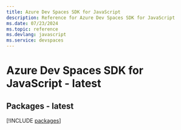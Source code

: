 ```yaml
---
title: Azure Dev Spaces SDK for JavaScript
description: Reference for Azure Dev Spaces SDK for JavaScript
ms.date: 07/23/2024
ms.topic: reference
ms.devlang: javascript
ms.service: devspaces
---
```

# Azure Dev Spaces SDK for JavaScript - latest
## Packages - latest
[!INCLUDE [packages](dev-spaces-index.md)]